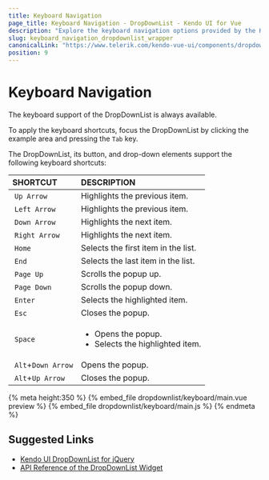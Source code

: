```yaml
---
title: Keyboard Navigation
page_title: Keyboard Navigation - DropDownList - Kendo UI for Vue
description: "Explore the keyboard navigation options provided by the Kendo UI DropDownList wrapper for Vue."
slug: keyboard_navigation_dropdownlist_wrapper
canonicalLink: "https://www.telerik.com/kendo-vue-ui/components/dropdowns/dropdownlist/keyboard-navigation/"
position: 9
---
```


<div><WrapperBanner link="/kendo-vue-ui/components/dropdowns/dropdownlist/keyboard-navigation"></WrapperBanner></div>

# Keyboard Navigation

The keyboard support of the DropDownList is always available.

To apply the keyboard shortcuts, focus the DropDownList by clicking the example area and pressing the `Tab` key.

The DropDownList, its button, and drop-down elements support the following keyboard shortcuts:

| SHORTCUT    | DESCRIPTION |
|:---         |:--- |
| `Up Arrow`  | Highlights the previous item.|
| `Left Arrow`| Highlights the previous item.|
| `Down Arrow`| Highlights the next item.|
| `Right Arrow` | Highlights the next item.|
| `Home`        | Selects the first item in the list.|
| `End`         | Selects the last item in the list.|
| `Page Up`     | Scrolls the popup up.|
| `Page Down`   | Scrolls the popup down.|
| `Enter`       | Selects the highlighted item.|
| `Esc`         | Closes the popup.|
| `Space`       | <ul><li>Opens the popup.</li> <li>Selects the highlighted item.</li></ul> |
| `Alt`+`Down Arrow`| Opens the popup.|
| `Alt`+`Up Arrow`  | Closes the popup.|

{% meta height:350 %}
{% embed_file dropdownlist/keyboard/main.vue preview %}
{% embed_file dropdownlist/keyboard/main.js %}
{% endmeta %}

## Suggested Links

* [Kendo UI DropDownList for jQuery](https://docs.telerik.com/kendo-ui/controls/editors/dropdownlist/overview)
* [API Reference of the DropDownList Widget](https://docs.telerik.com/kendo-ui/api/javascript/ui/dropdownlist)
